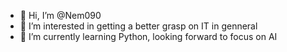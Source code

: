 - 👋 Hi, I’m @Nem090
- 👀 I’m interested in getting a better grasp on IT in genneral
- 🌱 I’m currently learning Python, looking forward to focus on AI

<!---
Nem090/Nem090 is a ✨ special ✨ repository because its `README.md` (this file) appears on your GitHub profile.
You can click the Preview link to take a look at your changes.
--->
